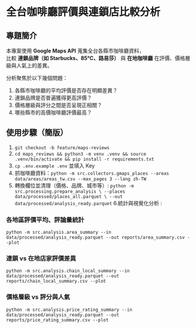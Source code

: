 # 全台咖啡廳評價與連鎖店比較分析

## 專題簡介
本專案使用 **Google Maps API** 蒐集全台各縣市咖啡廳資料，  
比較 **連鎖品牌（如 Starbucks、85°C、路易莎）** 與 **在地咖啡廳** 在評價、價格層級與人氣上的差異。  

分析聚焦於以下幾個問題：
1. 各縣市咖啡廳的平均評價是否存在明顯差異？  
2. 連鎖品牌是否普遍獲得更高評價？  
3. 價格層級與評分之間是否呈現正相關？  
4. 哪些縣市的高價咖啡廳評價最高？
   
## 使用步驟（簡版）
1. `git checkout -b feature/maps-reviews`
2. `cd maps_reviews && python3 -m venv .venv && source .venv/bin/activate && pip install -r requirements.txt`
3. `cp .env.example .env` 並填入 Key
4. 抓咖啡廳資料：`python -m src.collectors.gmaps_places --areas data/areas/areas_tw.csv --max_pages 3 --lang zh-TW`
5. 轉換欄位並清理（價格、品牌、城市等）: `python -m src.processing.prepare_analysis \
  --places data/processed/places_all.parquet \
  --out data/processed/analysis_ready.parquet`
6.統計與視覺化分析 :
### 各地區評價平均、評論量統計
`python -m src.analysis.area_summary --in data/processed/analysis_ready.parquet --out reports/area_summary.csv --plot`

### 連鎖 vs 在地店家評價差異
`python -m src.analysis.chain_local_summary --in data/processed/analysis_ready.parquet --out reports/chain_local_summary.csv --plot`

### 價格層級 vs 評分與人氣
`python -m src.analysis.price_rating_summary --in data/processed/analysis_ready.parquet --out reports/price_rating_summary.csv --plot`
